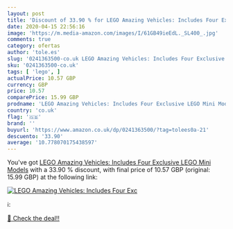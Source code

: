 ```yaml
---
layout: post
title: 'Discount of 33.90 % for LEGO Amazing Vehicles: Includes Four Exc'
date: 2020-04-15 22:56:16
image: 'https://m.media-amazon.com/images/I/61GB49ieEdL._SL400_.jpg'
comments: true
category: ofertas
author: 'tole.es'
slug: '0241363500-co.uk LEGO Amazing Vehicles: Includes Four Exclusive LEGO...'
sku: '0241363500-co.uk'
tags: [ 'lego', ]
actualPrice: 10.57 GBP
currency: GBP
price: 10.57
comparePrice: 15.99 GBP
prodname: 'LEGO Amazing Vehicles: Includes Four Exclusive LEGO Mini Models'
country: 'co.uk'
flag: '🇬🇧'
brand: ''
buyurl: 'https://www.amazon.co.uk/dp/0241363500/?tag=tolees0a-21'
descuento: '33.90'
average: '10.778070175438597'
---
```


You've got [LEGO Amazing Vehicles: Includes Four Exclusive LEGO Mini Models](https://www.amazon.co.uk/dp/0241363500/?tag=tolees0a-21) with a  33.90 % discount, with final price of 10.57 GBP (original: 15.99 GBP) at the following link:

[![LEGO Amazing Vehicles: Includes Four Exc](https://m.media-amazon.com/images/I/61GB49ieEdL._SL400_.jpg)](https://www.amazon.co.uk/dp/0241363500/?tag=tolees0a-21)

ℹ️:


[🛒 Check the deal!!](https://www.amazon.co.uk/dp/0241363500/?tag=tolees0a-21)
